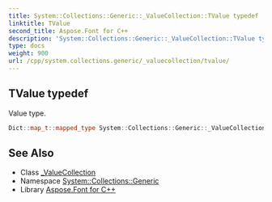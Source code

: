 ```yaml
---
title: System::Collections::Generic::_ValueCollection::TValue typedef
linktitle: TValue
second_title: Aspose.Font for C++
description: 'System::Collections::Generic::_ValueCollection::TValue typedef. Value type in C++.'
type: docs
weight: 900
url: /cpp/system.collections.generic/_valuecollection/tvalue/
---
```

## TValue typedef


Value type.

```cpp
Dict::map_t::mapped_type System::Collections::Generic::_ValueCollection< Dict >::TValue
```

## See Also

* Class [_ValueCollection](../)
* Namespace [System::Collections::Generic](../../)
* Library [Aspose.Font for C++](../../../)
